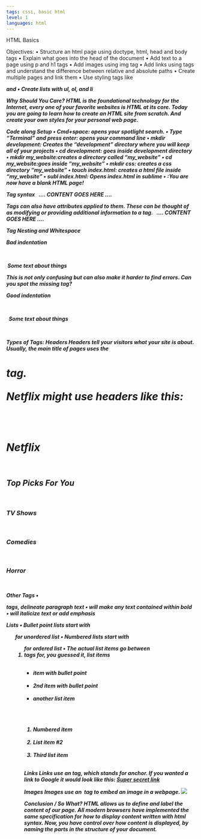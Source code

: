 ```yaml
---
tags: cssi, basic html
level: 1
languages: html
---
```

HTML Basics

Objectives:
	•	Structure an html page using doctype, html, head and body tags
	•	Explain what goes into the head of the document
	•	Add text to a page using p and h1 tags
	•	Add images using img tag
	•	Add links using <a> tags and understand the difference between relative and absolute paths
	•	Create multiple pages and link them
	•	Use styling tags like <em><strong><div> and <span>
	•	Create lists with ul, ol, and li


Why Should You Care?
HTML is the foundational technology for the Internet, every one of your favorite websites is HTML at its core. Today you are going to learn how to create an HTML site from scratch. And create your own styles for your personal web page.

Code along Setup
	•	Cmd+space: opens your spotlight search.
	•	Type “Terminal” and press enter: opens your command line
	•	mkdir development: Creates the “development” directory where you will keep all of your projects
	•	cd development: goes inside development directory
	•	mkdir my_website:creates a directory called “my_website”
	•	cd my_website:goes inside “my_website”
	•	mkdir css: creates a css directory “my_website”
	•	touch index.html: creates a html file inside “my_website”
	•	subl index.html: Opens index.html in sublime
	•	<!doctype html> :You are now have a blank HTML page! <html> <head></head> <body></body>
		</html>

Tag syntax
<tag>     .... CONTENT GOES HERE .... </tag>

Tags can also have attributes applied to them. These can be thought of as modifying or providing additional information to a tag.
<tag attribute="attribute value" attribute2="2nd attribute">     .... CONTENT GOES HERE .... </tag>

Tag Nesting and Whitespace

Bad indentation
<html><head><title>The end of the world as we know it</title> </head><body><p> Some text about things</p></body>
This is not only confusing but can also make it harder to find errors. Can you spot the missing tag?

Good indentation
<html>   <head>     <title>       The end of the world as we know it     </title>   </head>   <body>     <p>       Some text about things     </p>   </body>


Types of Tags:
Headers
Headers tell your visitors what your site is about. Usually, the main title of pages uses the <h1> tag.

Netflix might use headers like this:

<!DOCTYPE html> <body>   <h1>Netflix</h1>   <h2>Top Picks For You</h2>   <!-- your top picks would be here! -->   <h3>TV Shows</h3>   <!-- TV Shows would be here! -->   <h3>Comedies</h3>   <!-- Comedies here! -->   <h3>Horror</h3>   <!-- Horror Movies here! --> </body>

Other Tags
	•	<p> tags, delineate paragraph text
	•	<strong> will make any text contained within bold
	•	<em> will italicize text or add emphasis

Lists
	•	Bullet point lists start with <ul> for unordered list
	•	Numbered lists start with <ol> for ordered list
	•	The actual list items go between <li> tags for, you guessed it, list items
<ul>   <li>item with bullet point</li>   <li>2nd item with bullet point</li>   <li>another list item</li> </ul>  <ol>   <li>Numbered item</li>   <li>List item #2</li>   <li>Third list item</li> </ol>

Links
Links use an <a> tag, which stands for anchor. If you wanted a link to Google it would look like this:
<a href="http://www.google.com">Super secret link</a>

Images
Images use an <img> tag to embed an image in a webpage.
<img src="your_image_location">

Conclusion / So What?
HTML allows us to define and label the content of our page. All modern browsers have implemented the same specification for how to display content written with html syntax. Now, you have control over how content is displayed, by naming the parts in the structure of your document.

